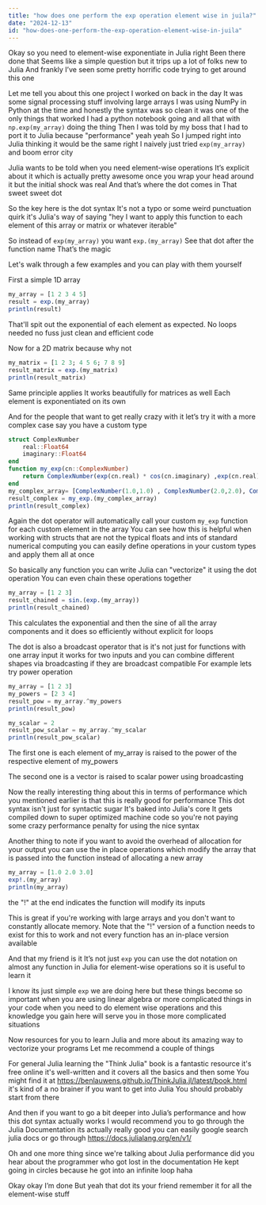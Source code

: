 ```yaml
---
title: "how does one perform the exp operation element wise in juila?"
date: "2024-12-13"
id: "how-does-one-perform-the-exp-operation-element-wise-in-juila"
---
```


Okay so you need to element-wise exponentiate in Julia right Been there done that Seems like a simple question but it trips up a lot of folks new to Julia And frankly I’ve seen some pretty horrific code trying to get around this one

Let me tell you about this one project I worked on back in the day It was some signal processing stuff involving large arrays I was using NumPy in Python at the time and honestly the syntax was so clean it was one of the only things that worked I had a python notebook going and all that with `np.exp(my_array)` doing the thing Then I was told by my boss that I had to port it to Julia because "performance" yeah yeah So I jumped right into Julia thinking it would be the same right I naively just tried `exp(my_array)` and boom error city

Julia wants to be told when you need element-wise operations It’s explicit about it which is actually pretty awesome once you wrap your head around it but the initial shock was real And that’s where the dot comes in That sweet sweet dot

So the key here is the dot syntax It's not a typo or some weird punctuation quirk it's Julia's way of saying "hey I want to apply this function to each element of this array or matrix or whatever iterable"

So instead of `exp(my_array)` you want `exp.(my_array)` See that dot after the function name That’s the magic

Let's walk through a few examples and you can play with them yourself

First a simple 1D array

```julia
my_array = [1 2 3 4 5]
result = exp.(my_array)
println(result)
```

That'll spit out the exponential of each element as expected. No loops needed no fuss just clean and efficient code

Now for a 2D matrix because why not

```julia
my_matrix = [1 2 3; 4 5 6; 7 8 9]
result_matrix = exp.(my_matrix)
println(result_matrix)
```

Same principle applies It works beautifully for matrices as well Each element is exponentiated on its own

And for the people that want to get really crazy with it let’s try it with a more complex case say you have a custom type

```julia
struct ComplexNumber
    real::Float64
    imaginary::Float64
end
function my_exp(cn::ComplexNumber)
    return ComplexNumber(exp(cn.real) * cos(cn.imaginary) ,exp(cn.real)*sin(cn.imaginary) )
end
my_complex_array= [ComplexNumber(1.0,1.0) , ComplexNumber(2.0,2.0), ComplexNumber(3.0,3.0)]
result_complex = my_exp.(my_complex_array)
println(result_complex)
```

Again the dot operator will automatically call your custom `my_exp` function for each custom element in the array You can see how this is helpful when working with structs that are not the typical floats and ints of standard numerical computing you can easily define operations in your custom types and apply them all at once

So basically any function you can write Julia can "vectorize" it using the dot operation You can even chain these operations together

```julia
my_array = [1 2 3]
result_chained = sin.(exp.(my_array))
println(result_chained)
```

This calculates the exponential and then the sine of all the array components and it does so efficiently without explicit for loops

The dot is also a broadcast operator that is it's not just for functions with one array input it works for two inputs and you can combine different shapes via broadcasting if they are broadcast compatible For example lets try power operation

```julia
my_array = [1 2 3]
my_powers = [2 3 4]
result_pow = my_array.^my_powers
println(result_pow)

my_scalar = 2
result_pow_scalar = my_array.^my_scalar
println(result_pow_scalar)
```

The first one is each element of my_array is raised to the power of the respective element of my_powers

The second one is a vector is raised to scalar power using broadcasting

Now the really interesting thing about this in terms of performance which you mentioned earlier is that this is really good for performance This dot syntax isn't just for syntactic sugar It's baked into Julia's core It gets compiled down to super optimized machine code so you're not paying some crazy performance penalty for using the nice syntax

Another thing to note if you want to avoid the overhead of allocation for your output you can use the in place operations which modify the array that is passed into the function instead of allocating a new array

```julia
my_array = [1.0 2.0 3.0]
exp!.(my_array)
println(my_array)
```

the "!" at the end indicates the function will modify its inputs

This is great if you're working with large arrays and you don't want to constantly allocate memory. Note that the "!" version of a function needs to exist for this to work and not every function has an in-place version available

And that my friend is it It’s not just `exp` you can use the dot notation on almost any function in Julia for element-wise operations so it is useful to learn it

I know its just simple `exp` we are doing here but these things become so important when you are using linear algebra or more complicated things in your code when you need to do element wise operations and this knowledge you gain here will serve you in those more complicated situations

Now resources for you to learn Julia and more about its amazing way to vectorize your programs Let me recommend a couple of things

For general Julia learning the "Think Julia" book is a fantastic resource it's free online it's well-written and it covers all the basics and then some You might find it at https://benlauwens.github.io/ThinkJulia.jl/latest/book.html it's kind of a no brainer if you want to get into Julia You should probably start from there

And then if you want to go a bit deeper into Julia’s performance and how this dot syntax actually works I would recommend you to go through the Julia Documentation its actually really good you can easily google search julia docs or go through https://docs.julialang.org/en/v1/

Oh and one more thing since we're talking about Julia performance did you hear about the programmer who got lost in the documentation He kept going in circles because he got into an infinite loop haha

Okay okay I’m done But yeah that dot its your friend remember it for all the element-wise stuff
